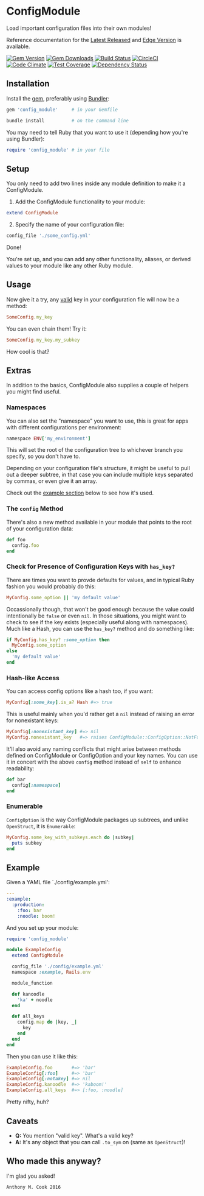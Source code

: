 ConfigModule
=============

Load important configuration files into their own modules!

Reference documentation for the [Latest Released](http://rubydoc.info/gems/config_module/file/README.markdown) and [Edge Version](https://github.com/acook/config_module#readme) is available.

[![Gem Version](https://img.shields.io/gem/v/config_module.svg)](https://rubygems.org/gems/config_module)
[![Gem Downloads](https://img.shields.io/gem/dt/config_module.svg?maxAge=2592000)](https://rubygems.org/gems/config_module)
[![Build Status](https://travis-ci.org/acook/config_module.svg?branch=master)](https://travis-ci.org/acook/config_module)
[![CircleCI](https://circleci.com/gh/acook/config_module.svg?style=svg)](https://circleci.com/gh/acook/config_module)
[![Code Climate](https://codeclimate.com/github/acook/config_module/badges/gpa.svg)](https://codeclimate.com/github/acook/config_module)
[![Test Coverage](https://codeclimate.com/github/acook/config_module/badges/coverage.svg)](https://codeclimate.com/github/acook/config_module/coverage)
[![Dependency Status](https://gemnasium.com/badges/github.com/acook/config_module.svg)](https://gemnasium.com/github.com/acook/config_module)

Installation
------------

Install the [gem](http://rubygems.org/gems/config_module), preferably using [Bundler](http://gembundler.com/):

  ```ruby
  gem 'config_module'     # in your Gemfile
  ```

  ```bash
  bundle install          # on the command line
  ```

You may need to tell Ruby that you want to use it (depending how you're using Bundler):

  ```ruby
  require 'config_module' # in your file
  ```

Setup
-----

You only need to add two lines inside any module definition to make it a ConfigModule.

1. Add the ConfigModule functionality to your module:

  ```ruby
  extend ConfigModule
  ```

2. Specify the name of your configuration file:

  ```ruby
  config_file './some_config.yml'
  ```

Done!

You're set up, and you can add any other functionality, aliases, or derived values to your module
like any other Ruby module.

Usage
-----

Now give it a try, any [valid](#caveats)
key in your configuration file will now be a method:

```ruby
SomeConfig.my_key
```

You can even chain them! Try it:

```ruby
SomeConfig.my_key.my_subkey
```

How cool is that?

Extras
------

In addition to the basics, ConfigModule also supplies a couple of helpers you might find useful.

### Namespaces

You can also set the "namespace" you want to use, this is great for apps with different configurations per environment:

```ruby
namespace ENV['my_environment']
```

This will set the root of the configuration tree to whichever branch you specify, so you don't have to.

Depending on your configuration file's structure, it might be useful to pull out a deeper subtree, in that case you can include multiple keys separated by commas, or even give it an array.

Check out the [example section](#example) below to see how it's used.

### The `config` Method

There's also a new method available in your module that points to the root of your configuration data:

```ruby
def foo
  config.foo
end
```

### Check for Presence of Configuration Keys with `has_key?`

There are times you want to provde defaults for values, and in typical Ruby fashion you would probably do this:

```ruby
MyConfig.some_option || 'my default value'
```

Occassionally though, that won't be good enough because the value could intentionally be `false` or even `nil`. In those situations, you might want to check to see if the key exists (especially useful along with namespaces). Much like a Hash, you can use the `has_key?` method and do something like:

```ruby
if MyConfig.has_key? :some_option then
  MyConfig.some_option
else
  'my default value'
end
```

### Hash-like Access

You can access config options like a hash too, if you want:

  ```ruby
  MyConfig[:some_key].is_a? Hash #=> true
  ```

  This is useful mainly when you'd rather get a `nil` instead of raising an error for nonexistant keys:

  ```ruby
  MyConfig[:nonexistant_key] #=> nil
  MyConfig.nonexistant_key   #=> raises ConfigModule::ConfigOption::NotFoundError
  ```

  It'll also avoid any naming conflicts that might arise between methods defined on ConfigModule or ConfigOption and your key names. You can use it in concert with the above `config` method instead of `self` to enhance readability:

  ```ruby
  def bar
    config[:namespace]
  end
  ```


### Enumerable

  `ConfigOption` is the way ConfigModule packages up subtrees, and unlike `OpenStruct`, it is `Enumerable`:

  ```ruby
  MyConfig.some_key_with_subkeys.each do |subkey|
    puts subkey
  end
  ```

Example
-------

Given a YAML file `./config/example.yml':

```yaml
---
:example:
  :production:
    :foo: bar
    :noodle: boom!
```

And you set up your module:

```ruby
require 'config_module'

module ExampleConfig
  extend ConfigModule

  config_file './config/example.yml'
  namespace :example, Rails.env

  module_function

  def kanoodle
    'ka' + noodle
  end

  def all_keys
    config.map do |key, _|
      key
    end
  end
end
```

Then you can use it like this:

```ruby
ExampleConfig.foo       #=> 'bar'
ExampleConfig[:foo]     #=> 'bar'
ExampleConfig[:notakey] #=> nil
ExampleConfig.kanoodle  #=> 'kaboom!'
ExampleConfig.all_keys  #=> [:foo, :noodle]
```

Pretty nifty, huh?

Caveats
-------

- **Q:** You mention "valid key". What's a valid key?
- **A:** It's any object that you can call `.to_sym` on (same as `OpenStruct`)!

Who made this anyway?
---------------------

I'm glad you asked!

    Anthony M. Cook 2016

